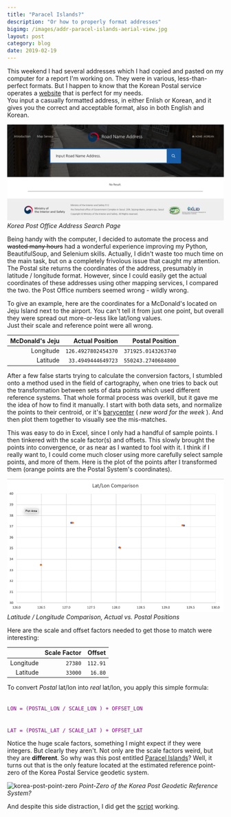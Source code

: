 ```yaml
---
title: "Paracel Islands?"
description: "Or how to properly format addresses"
bigimg: /images/addr-paracel-islands-aerial-view.jpg
layout: post
category: blog
date: 2019-02-19
---
```


This weekend I had several addresses which I had copied and pasted on my computer for a report I'm working on.
They were in various, less-than-perfect formats.  But I happen to know that the Korean Postal service operates
a [website](http://www.juso.go.kr/support/AddressMainSearch2.do) that is perfect for my needs.  
You input a casually formatted address, in either Enlish or Korean, 
and it gives you the correct and acceptable format, also in both English and Korean.

![post-office-search-site](/images/addr-post-office-site.png)
_Korea Post Office Address Search Page_

Being handy with the computer, I decided to automate the process and ~~wasted many hours~~ had a wonderful 
experience improving my Python, BeautifulSoup, and Selenium skills.  Actually, I didn't waste too much time
on the main task, but on a completely frivolous issue that caught my attention.  The Postal site returns
the coordinates of the address, presumably in latitude / longitude format.  However, since I could easily
get the actual coordinates of these addresses using other mapping services, I compared the two.
the Post Office numbers seemed wrong - wildly wrong.  


To give an example, here are the coordinates for a McDonald's located on Jeju Island next to the airport.
You can't tell it from just one point, but overall they were spread out more-or-less like lat/long values.  
Just their scale and reference point were all wrong.

| McDonald's Jeju |          Actual Position        |         Postal Position        |
|             ---:|                             ---:|                            ---:|
|   Longitude     |  <code>126.4927802454370</code> | <code>371925.0143263740</code> |
|   Latitude      |  <code> 33.4949444649723</code> | <code>550243.2740684800</code> |

After a few false starts trying to calculate the conversion factors, I stumbled onto a method 
used in the field of cartography, when one tries to back out the transformation between sets 
of data points which used different reference systems.  That whole formal 
process was overkill, but it gave me the idea of how to find it manually.
I start with both data sets, and normalize the points to their centroid, or it's 
[barycenter](https://en.wikipedia.org/wiki/Barycenter) ( _new word for the week_ ).
And then plot them together to visually see the mis-matches.

This was easy to do in Excel, since I only had a handful of sample points. I then tinkered with 
the scale factor(s) and offsets.  This slowly brought the points into convergence, or as near as 
I wanted to fool with it.  I think if I really want to, I could come much closer using more 
carefully select sample points, and more of them. Here is the plot of the points after I 
transformed them (orange points are the Postal System's coordinates).

![lat-long-comparison](/images/addr-lat-lon-comparison.png)
_Latitude / Longitude Comparison, Actual vs. Postal Positions_

Here are the scale and offset factors needed to get those to match were interesting:


|              |       Scale Factor   |          Offset       |
|          ---:|                  ---:|                   ---:|
|   Longitude  |   <code>27380</code> |   <code>112.91</code> |
|   Latitude   |   <code>33000</code> |   <code> 16.80</code> |


To convert _Postal_ lat/lon into _real_ lat/lon, you apply this simple formula:

<code style="color: purple">
LON = (POSTAL_LON / SCALE_LON ) + OFFSET_LON
</code><br/>
<code style="color: purple">
LAT = (POSTAL_LAT / SCALE_LAT ) + OFFSET_LAT
</code>


Notice the huge scale factors, something I might expect if they were integers.
But clearly they aren't.  Not only are the scale factors weird, but they are **different**.
So why was this post entitled [Paracel Islands](https://en.wikipedia.org/wiki/Paracel_Islands)? 
Well, it turns out that is the only feature located at the estimated reference point-zero of 
the Korea Postal Service geodetic system.

![korea-post-point-zero](/images/addr-korea-post-point-zero.png)
_Point-Zero of the Korea Post Geodetic Reference System?_


And despite this side distraction, I did get the 
[script](https://github.com/thestumbler/get-addr.git) working.


